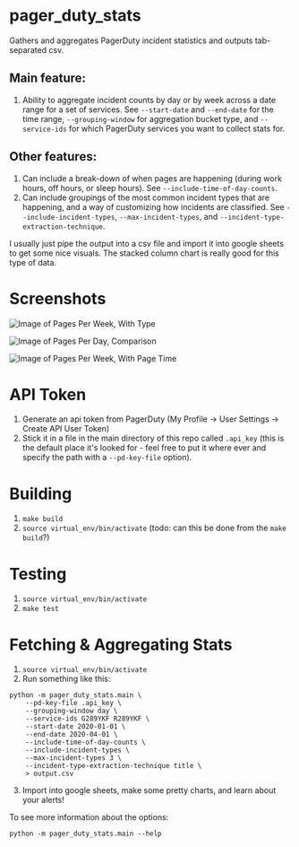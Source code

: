 # pager_duty_stats
Gathers and aggregates PagerDuty incident statistics and outputs tab-separated csv. 


## Main feature:
1. Ability to aggregate incident counts by day or by week across a date range for a set of services. See `--start-date` and `--end-date` for the time range, `--grouping-window` for aggregation bucket type, and `--service-ids` for which PagerDuty services you want to collect stats for.

## Other features:
1. Can include a break-down of when pages are happening (during work hours, off hours, or sleep hours). See `--include-time-of-day-counts`.
2. Can include groupings of the most common incident types that are happening, and a way of customizing how incidents are classified. See `--include-incident-types`, `--max-incident-types`, and `--incident-type-extraction-technique`.

I usually just pipe the output into a csv file and import it into google sheets to get some nice visuals. The stacked column chart is really good for this type of data.


# Screenshots
![Image of Pages Per Week, With Type](https://i.ibb.co/4WbPTYk/Screen-Shot-2020-05-18-at-9-46-31-PM.png)

![Image of Pages Per Day, Comparison](https://i.ibb.co/RHbJg1v/Screen-Shot-2020-05-18-at-9-50-32-PM.png)

![Image of Pages Per Week, With Page Time](https://i.ibb.co/rdc08sC/Screen-Shot-2020-05-18-at-9-41-56-PM.png)



# API Token
1. Generate an api token from PagerDuty (My Profile -> User Settings -> Create API User Token)
2. Stick it in a file in the main directory of this repo called `.api_key` (this is the default place it's looked for - feel free to put it where ever and specify the path with a `--pd-key-file` option).


# Building
1. `make build`
2. `source virtual_env/bin/activate` (todo: can this be done from the `make build`?)


# Testing
1. `source virtual_env/bin/activate`
2. `make test`


# Fetching & Aggregating Stats
1. `source virtual_env/bin/activate`
2. Run something like this:

```
python -m pager_duty_stats.main \
	--pd-key-file .api_key \
	--grouping-window day \
	--service-ids G289YKF R289YKF \
	--start-date 2020-01-01 \
	--end-date 2020-04-01 \
	--include-time-of-day-counts \
	--include-incident-types \
	--max-incident-types 3 \
	--incident-type-extraction-technique title \
	> output.csv
```

3. Import into google sheets, make some pretty charts, and learn about your alerts!

To see more information about the options:
```
python -m pager_duty_stats.main --help
```
